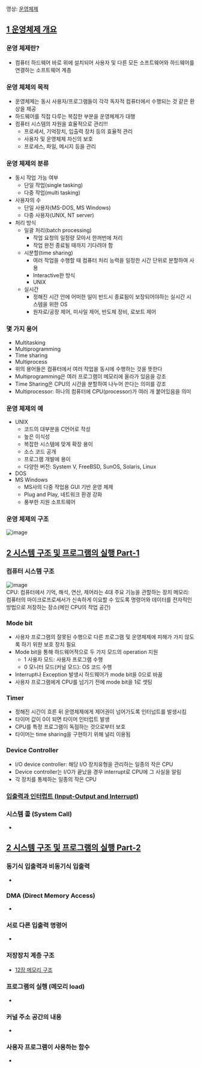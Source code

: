 영상: [운영체제](http://www.kocw.net/home/search/kemView.do?kemId=1046323)

## [1 운영체제 개요](https://core.ewha.ac.kr/publicview/C0101020140307151724641842?vmode=f)

### 운영 체제란?
- 컴퓨터 하드웨어 바로 위에 설치되어 사용자 및 다른 모든 소프트웨어와 하드웨어를 연결하는 소프트웨어 계층

### 운영 체체의 목적
- 운영체제는 동시 사용자/프로그램들이 각각 독자적 컴퓨터에서 수행되는 것 같은 환상을 제공
- 하드웨어를 직접 다루는 복잡한 부분을 운영체제가 대행
- 컴퓨터 시스템의 자원을 효율적으로 관리!!!
  + 프로세서, 기억장치, 입출력 장치 등의 효율적 관리
  + 사용자 및 운영체제 자신의 보호
  + 프로세스, 파일, 메시지 등을 관리

### 운영 체제의 분류
- 동시 작업 가능 여부
  + 단일 작업(single tasking)
  + 다중 작업(multi tasking)
- 사용자의 수
  + 단일 사용자(MS-DOS, MS Windows)
  + 다중 사용자(UNIX, NT server)
- 처리 방식
  + 일괄 처리(batch processing)
    - 작업 요청의 일정량 모아서 한꺼번에 처리
    - 작업 완전 종료될 때까지 기다려야 함
  + 시분할(time sharing)
    - 여러 작업을 수행할 때 컴퓨터 처리 능력을 일정한 시간 단위로 분할하여 사용
    - Interactive한 방식
    - UNIX
  + 실시간
    - 정해진 시간 안에 어떠한 일이 반드시 종료됨이 보장되어야하는 실시간 시스템을 위한 OS
    - 원자로/공장 제어, 미사일 제어, 반도체 장비, 로보트 제어

### 몇 가지 용어
- Multitasking
- Multiprogramming
- Time sharing
- Multiprocess
- 위의 용어들은 컴퓨터에서 여러 작업을 동시에 수행하는 것을 뜻한다
- Multiprogramming은 여러 프로그램이 메모리에 올라가 있음을 강조
- Time Sharing은 CPU의 시간을 분할하여 나누어 쓴다는 의미를 강조
- Multiprocessor: 하나의 컴퓨터에 CPU(processor)가 여러 개 붙어있음을 의미

### 운영 체제의 예
- UNIX
  + 코드의 대부분을 C언어로 작성
  + 높은 이식성
  + 복잡한 시스템에 맞게 확장 용이
  + 소스 코드 공개
  + 프로그램 개발에 용이
  + 다양한 버전: System V, FreeBSD, SunOS, Solaris, Linux
- DOS
- MS Windows
  + MS사의 다중 작업용 GUI 기반 운영 체제
  + Plug and Play, 네트워크 환경 강화
  + 풍부한 지원 소프트웨어

### 운영 체제의 구조   
![image](https://user-images.githubusercontent.com/28378553/125187152-1ebbce00-e269-11eb-9d8c-751ed9d8d5bf.png)

## [2 시스템 구조 및 프로그램의 실행 Part-1](https://core.ewha.ac.kr/publicview/C0101020140311132925816476?vmode=f)

### 컴퓨터 시스템 구조   
![image](https://user-images.githubusercontent.com/28378553/125187346-292a9780-e26a-11eb-83fb-bd0249ff43d4.png)     
CPU: 컴퓨터에서 기억, 해석, 연산, 제어라는 4대 주요 기능을 관할하는 장치
메모리: 컴퓨터의 마이크로프로세서가 신속하게 이요할 수 있도록 명령어와 데이터를 전자적인 방법으로 저장하는 장소(메인 CPU의 작업 공간)

### Mode bit
- 사용자 프로그램의 잘못된 수행으로 다른 프로그램 및 운영체제에 피해가 가지 않도록 하기 위한 보호 장치 필요
- Mode bit을 통해 하드웨어적으로 두 가지 모드의 operation 지원
  + 1 사용자 모드: 사용자 프로그램 수행
  + 0 모니터 모드(커널 모드): OS 코드 수행
- Interrupt나 Exception 발생시 하드웨어가 mode bit을 0으로 바꿈
- 사용자 프로그램에게 CPU를 넘기기 전에 mode bit을 1로 셋팅

### Timer
- 정해진 시간이 흐른 뒤 운영체제에게 제어권이 넘어가도록 인터넙트를 발생시킴
- 타이머 값이 0이 되면 타이머 인터럽트 발생
- CPU를 특정 프로그램이 독점하는 것으로부터 보호
- 타이머는 time sharing을 구현하기 위해 널리 이용됨

### Device Controller
- I/O device controller: 해당 I/O 장치유형을 관리하는 일종의 작은 CPU
- Device controller는 I/O가 끝났을 경우 interrupt로 CPU에 그 사실을 알림
- 각 장치를 통제하는 일종의 작은 CPU

### [입출력과 인터럽트 (Input-Output and Interrupt)](../컴퓨터-구조/5장-기본-컴퓨터의-구조와-설계-Part2/입출력과-인터럽트.md)

### 시스템 콜 (System Call)

- 

## [2 시스템 구조 및 프로그램의 실행 Part-2](https://core.ewha.ac.kr/publicview/C0101020140314151238067290?vmode=f)

### 동기식 입출력과 비동기식 입출력

- 

### DMA (Direct Memory Access)

- 

### 서로 다른 입출력 명령어

- 

### 저장장치 계층 구조

- [12장 메모리 구조](컴퓨터-구조/12장-메모리-구조/12장-메모리-구조.md) 

### 프로그램의 실행 (메모리 load)

- 

### 커널 주소 공간의 내용

- 

### 사용자 프로그램이 사용하는 함수

-
